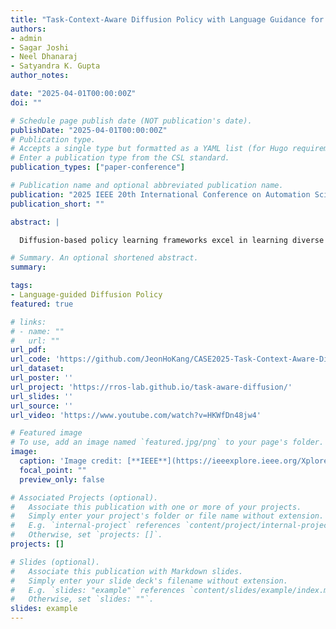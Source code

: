```yaml
---
title: "Task-Context-Aware Diffusion Policy with Language Guidance for Multi-task Disassembly"
authors:
- admin
- Sagar Joshi
- Neel Dhanaraj
- Satyandra K. Gupta
author_notes:

date: "2025-04-01T00:00:00Z"
doi: ""

# Schedule page publish date (NOT publication's date).
publishDate: "2025-04-01T00:00:00Z"
# Publication type.
# Accepts a single type but formatted as a YAML list (for Hugo requirements).
# Enter a publication type from the CSL standard.
publication_types: ["paper-conference"]

# Publication name and optional abbreviated publication name.
publication: "2025 IEEE 20th International Conference on Automation Science and Engineering (CASE)"
publication_short: ""

abstract: |

  Diffusion-based policy learning frameworks excel in learning diverse tasks and achieving high success rates. However, in manufacturing settings, success rate alone is insufficient for real-world deployment. Tasks must be executed efficiently, minimizing idle time while maintaining precision. Additionally, in assembly and disassembly settings, a single scene often contains multiple task goals that need to be completed—such as picking up an engine while simultaneously securing a suspension—requiring the robot to reason over multiple objectives within the same observation space. In human-robot collaboration, enabling humans to specify task preferences is crucial for flexible and intuitive interaction. In this paper, we address two key challenges : (1) improving task execution efficiency by structuring tasks into distinct sub-task modes via language, and (2) enabling human operators to select tasks using natural language commands. Additionally, we introduce adaptive parameter selection framework and reliance on different sensory modalities depending on these sub-task modes. We evaluate our approach on the NIST Task Board, a representative benchmark of real-world tasks where multiple task goals exist within the same scene. Our method improves execution speed by 57\% and show 19\% improvement in task success rates. Demonstration videos are available at [Project Website](https://rros-lab.github.io/task-aware-diffusion/)

# Summary. An optional shortened abstract.
summary: 

tags:
- Language-guided Diffusion Policy
featured: true

# links:
# - name: ""
#   url: ""
url_pdf: 
url_code: 'https://github.com/JeonHoKang/CASE2025-Task-Context-Aware-Diffusion-Policy'
url_dataset: 
url_poster: ''
url_project: 'https://rros-lab.github.io/task-aware-diffusion/'
url_slides: ''
url_source: ''
url_video: 'https://www.youtube.com/watch?v=HKWfDn48jw4'

# Featured image
# To use, add an image named `featured.jpg/png` to your page's folder. 
image:
  caption: 'Image credit: [**IEEE**](https://ieeexplore.ieee.org/Xplore/home.jsp)'
  focal_point: ""
  preview_only: false

# Associated Projects (optional).
#   Associate this publication with one or more of your projects.
#   Simply enter your project's folder or file name without extension.
#   E.g. `internal-project` references `content/project/internal-project/index.md`.
#   Otherwise, set `projects: []`.
projects: []

# Slides (optional).
#   Associate this publication with Markdown slides.
#   Simply enter your slide deck's filename without extension.
#   E.g. `slides: "example"` references `content/slides/example/index.md`.
#   Otherwise, set `slides: ""`.
slides: example
---
```


<!-- {{% callout note %}}
Click the *Cite* button above to demo the feature to enable visitors to import publication metadata into their reference management software.
{{% /callout %}}

{{% callout note %}}
Create your slides in Markdown - click the *Slides* button to check out the example.
{{% /callout %}} -->

<!-- Add the publication's **full text** or **supplementary notes** here. You can use rich formatting such as including [code, math, and images](https://docs.hugoblox.com/content/writing-markdown-latex/). -->
